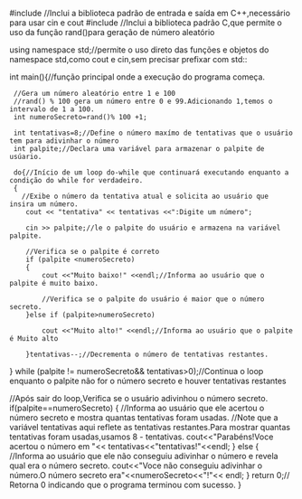 #include <iostream>//Inclui a biblioteca padrão de entrada e saída em C++,necessário para usar cin e cout
 #include <cstdlib>//Inclui a biblioteca padrão C,que permite o uso da função rand()para geração de número aleatório
 
 using namespace std;//permite o uso direto das funções e objetos do namespace std,como cout e cin,sem precisar prefixar com std::
 
int main(){//função principal onde a execução do programa começa.
 
     //Gera um número aleatório entre 1 e 100
     //rand() % 100 gera um número entre 0 e 99.Adicionando 1,temos o intervalo de 1 a 100.
     int numeroSecreto=rand()% 100 +1;
     
     int tentativas=8;//Define o número maxímo de tentativas que o usuário tem para adivinhar o número
     int palpite;//Declara uma variável para armazenar o palpite de usúario.
     
     do{//Início de um loop do-while que continuará executando enquanto a condição do while for verdadeiro.
     {
       //Exibe o número da tentativa atual e solicita ao usuário que insira um número.
        cout << "tentativa" << tentativas <<":Digite um número";
       
        cin >> palpite;//le o palpite do usuário e armazena na variável palpite.
        
        //Verifica se o palpite é correto
        if (palpite <numeroSecreto)
        {
            cout <<"Muito baixo!" <<endl;//Informa ao usuário que o palpite é muito baixo.
            
            //Verifica se o palpite do usuário é maior que o número secreto.
        }else if (palpite>numeroSecreto)
        
            cout <<"Muito alto!" <<endl;//Informa ao usuário que o palpite é Muito alto
            
        }tentativas--;//Decrementa o número de tentativas restantes.
} while (palpite != numeroSecreto&& tentativas>0);//Continua o loop enquanto o palpite não for o número secreto e houver tentativas restantes

//Após sair do loop,Verifica se o usuário adivinhou o número secreto.
if(palpite==numeroSecreto)
{
    //Informa ao usuário que ele acertou o número secreto e mostra quantas tentativas foram usadas.
    //Note que a variável tentativas aqui reflete as tentativas restantes.Para mostrar quantas tentativas foram usadas,usamos 8 - tentativas.
    cout<<"Parabéns!Voce acertou o número em "<< tentativas<<"tentativas!"<<endl;
}
else
{
    //Informa ao usuário que ele não conseguiu adivinhar o número e revela qual era o número secreto.
cout<<"Voce não conseguiu adivinhar o número.O número secreto era"<<numeroSecreto<<"!"<< endl;
}
return 0;// Retorna 0 indicando que o programa terminou com sucesso.
}
